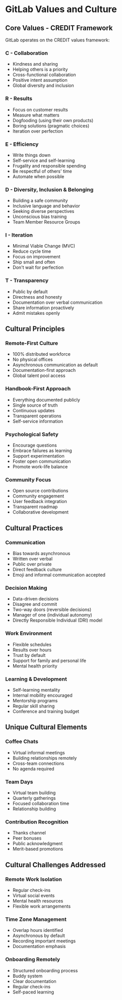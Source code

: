 # GitLab Values and Culture

## Core Values - CREDIT Framework
GitLab operates on the CREDIT values framework:

### C - Collaboration
- Kindness and sharing
- Helping others is a priority
- Cross-functional collaboration
- Positive intent assumption
- Global diversity and inclusion

### R - Results
- Focus on customer results
- Measure what matters
- Dogfooding (using their own products)
- Boring solutions (pragmatic choices)
- Iteration over perfection

### E - Efficiency
- Write things down
- Self-service and self-learning
- Frugality and responsible spending
- Be respectful of others' time
- Automate when possible

### D - Diversity, Inclusion & Belonging
- Building a safe community
- Inclusive language and behavior
- Seeking diverse perspectives
- Unconscious bias training
- Team Member Resource Groups

### I - Iteration
- Minimal Viable Change (MVC)
- Reduce cycle time
- Focus on improvement
- Ship small and often
- Don't wait for perfection

### T - Transparency
- Public by default
- Directness and honesty
- Documentation over verbal communication
- Share information proactively
- Admit mistakes openly

## Cultural Principles

### Remote-First Culture
- 100% distributed workforce
- No physical offices
- Asynchronous communication as default
- Documentation-first approach
- Global talent pool access

### Handbook-First Approach
- Everything documented publicly
- Single source of truth
- Continuous updates
- Transparent operations
- Self-service information

### Psychological Safety
- Encourage questions
- Embrace failures as learning
- Support experimentation
- Foster open communication
- Promote work-life balance

### Community Focus
- Open source contributions
- Community engagement
- User feedback integration
- Transparent roadmap
- Collaborative development

## Cultural Practices

### Communication
- Bias towards asynchronous
- Written over verbal
- Public over private
- Direct feedback culture
- Emoji and informal communication accepted

### Decision Making
- Data-driven decisions
- Disagree and commit
- Two-way doors (reversible decisions)
- Manager of one (individual autonomy)
- Directly Responsible Individual (DRI) model

### Work Environment
- Flexible schedules
- Results over hours
- Trust by default
- Support for family and personal life
- Mental health priority

### Learning & Development
- Self-learning mentality
- Internal mobility encouraged
- Mentorship programs
- Regular skill sharing
- Conference and training budget

## Unique Cultural Elements

### Coffee Chats
- Virtual informal meetings
- Building relationships remotely
- Cross-team connections
- No agenda required

### Team Days
- Virtual team building
- Quarterly gatherings
- Focused collaboration time
- Relationship building

### Contribution Recognition
- Thanks channel
- Peer bonuses
- Public acknowledgment
- Merit-based promotions

## Cultural Challenges Addressed

### Remote Work Isolation
- Regular check-ins
- Virtual social events
- Mental health resources
- Flexible work arrangements

### Time Zone Management
- Overlap hours identified
- Asynchronous by default
- Recording important meetings
- Documentation emphasis

### Onboarding Remotely
- Structured onboarding process
- Buddy system
- Clear documentation
- Regular check-ins
- Self-paced learning